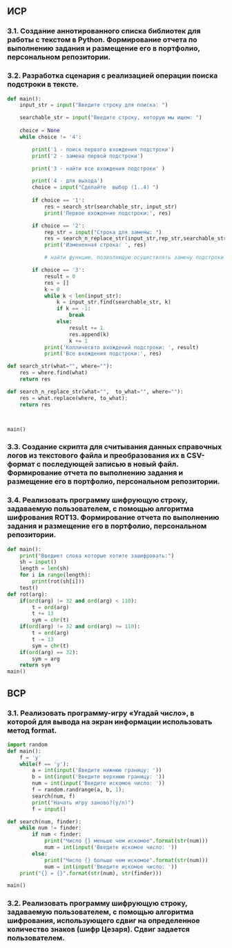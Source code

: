 ## ИСР

### 3.1. Создание аннотированного списка библиотек для работы с текстом в Python. Формирование отчета по выполнению задания и размещение его в портфолио, персональном репозитории. 


### 3.2. Разработка сценария с реализацией операции поиска подстроки в тексте. 

```python
def main():
    input_str = input("Введите строку для поиска: ")

    searchable_str = input("Введите строку, которую мы ищем: ")
    
    choice = None
    while choice != '4':

        print('1 - поиск первого вхождения подстроки')
        print('2 - замена первой подстроки')

        print('3 - найти все вхождения подстроки' )

        print('4 - для выхода')
        choice = input("Сделайте  выбор (1..4) ")
        
        if choice == '1':
            res = search_str(searchable_str, input_str)
            print('Первое вхождение подстроки:', res)

        if choice == '2':
            rep_str = input("Строка для замены: ")
            res = search_n_replace_str(input_str,rep_str,searchable_str)
            print('Измененная строка: ', res)

            # найти функцию, позволяющую осуществлять замену подстроки строкой

        if choice == '3':
            result = 0
            res = []
            k = 0
            while k < len(input_str):
                k = input_str.find(searchable_str, k)
                if k == -1:
                    break
                else:
                    result += 1
                    res.append(k)
                    k += 1
            print('Колличесвто вхождений подстроки: ', result)
            print('Все вхождения подстроки:', res)      

def search_str(what="", where=""):
    res = where.find(what)
    return res

def search_n_replace_str(what="",  to_what="", where=""):
    res = what.replace(where, to_what);
    return res



main()
```

### 3.3. Создание скрипта для считывания данных справочных логов из текстового файла и преобразования их в CSV-формат с последующей записью в новый файл. Формирование отчета по выполнению задания и размещение его в портфолио, персональном репозитории. 

### 3.4. Реализовать программу шифрующую строку, задаваемую пользователем, с помощью алгоритма шифрования ROT13. Формирование отчета по выполнению задания и размещение его в портфолио, персональном репозитории.

```python
def main():
    print("Введиет слова которые хотите зашифровать:")
    sh = input()
    length = len(sh)
    for i in range(length):        
        print(rot(sh[i]))
    test()
def rot(arg):
    if(ord(arg) != 32 and ord(arg) < 110):
        t = ord(arg)
        t += 13
        sym = chr(t)  
    if(ord(arg) != 32 and ord(arg) >= 110):
        t = ord(arg) 
        t -= 13
        sym = chr(t)
    if(ord(arg) == 32):
        sym = arg
    return sym 
main()
```
## ВСР

### 3.1. Реализовать программу-игру «Угадай число», в которой для вывода на экран информации использовать метод format. 

```python
import random 
def main():
    f = 'y'
    while(f == 'y'):
        a = int(input('Введите нижнюю границу: '))
        b = int(input('Введите верхнюю границу: '))
        num = int(input('Введите искомое число: '))
        f = random.randrange(a, b, 1);
        search(num, f)
        print("Начать игру заново?(y/n)")
        f = input()

def search(num, finder):
    while num != finder:
        if num < finder:
            print("Число {} меньше чем искомое".format(str(num)))
            num = int(input('Введите искомое число: '))
        else: 
            print("Число {} больше чем искомое".format(str(num)))
            num = int(input('Введите искомое число: '))
    print("{} = {}".format(str(num), str(finder)))

main()
```

### 3.2. Реализовать программу шифрующую строку, задаваемую пользователем, с помощью алгоритма шифрования, использующего сдвиг на определенное количество знаков (шифр Цезаря). Сдвиг задается пользователем.
